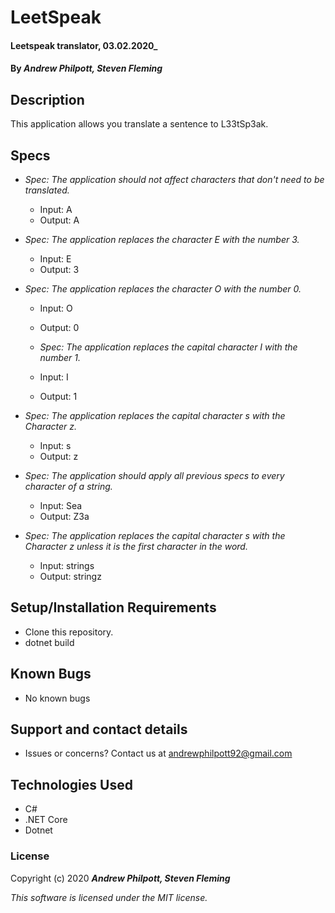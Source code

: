 # LeetSpeak

#### Leetspeak translator, 03.02.2020\_

#### By _**Andrew Philpott, Steven Fleming**_

## Description

This application allows you translate a sentence to L33tSp3ak.

## Specs

- _Spec: The application should not affect characters that don't need to be translated._

  - Input: A
  - Output: A

- _Spec: The application replaces the character E with the number 3._

  - Input: E
  - Output: 3

- _Spec: The application replaces the character O with the number 0._

  - Input: O
  - Output: 0

  - _Spec: The application replaces the capital character I with the number 1._

  - Input: I
  - Output: 1

- _Spec: The application replaces the capital character s with the Character z._

  - Input: s
  - Output: z

- _Spec: The application should apply all previous specs to every character of a string._

  - Input: Sea
  - Output: Z3a

- _Spec: The application replaces the capital character s with the Character z unless it is the first character in the word._

  - Input: strings
  - Output: stringz

## Setup/Installation Requirements

- Clone this repository.
- dotnet build

## Known Bugs

- No known bugs

## Support and contact details

- Issues or concerns? Contact us at andrewphilpott92@gmail.com

## Technologies Used

- C#
- .NET Core
- Dotnet

### License

Copyright (c) 2020 **_Andrew Philpott, Steven Fleming_**

_This software is licensed under the MIT license._
